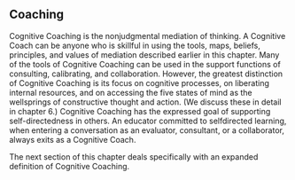 ## Coaching

Cognitive Coaching is the nonjudgmental mediation of thinking. A Cognitive Coach can be anyone who is skillful in using the tools, maps, beliefs, principles, and values of mediation described earlier in this chapter. Many of the tools of Cognitive Coaching can be used in the support functions of consulting, calibrating, and collaboration. However, the greatest distinction of Cognitive Coaching is its focus on cognitive processes, on liberating internal resources, and on accessing the five states of mind as the wellsprings of constructive thought and action. (We discuss these in detail in chapter 6.) Cognitive Coaching has the expressed goal of supporting self-directedness in others. An educator committed to selfdirected learning, when entering a conversation as an evaluator, consultant, or a collaborator, always exits as a Cognitive Coach.

The next section of this chapter deals specifically with an expanded definition of Cognitive Coaching.